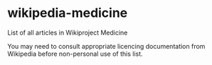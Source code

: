 wikipedia-medicine
=================

List of all articles in Wikiproject Medicine


You may need to consult appropriate licencing documentation from Wikipedia before non-personal use of this list.
